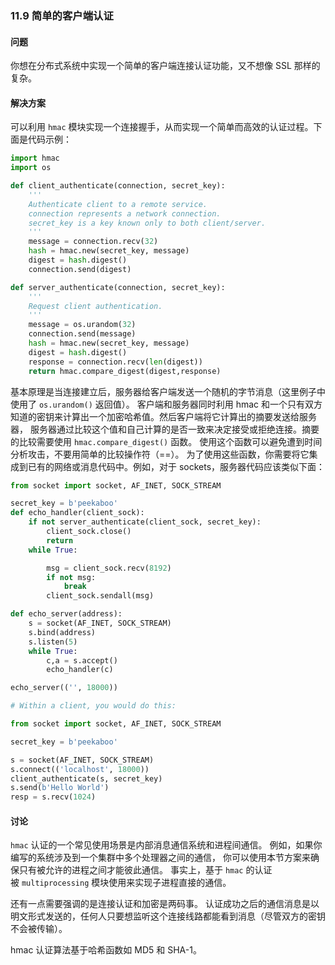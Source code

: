 ### 11.9 简单的客户端认证

#### 问题

你想在分布式系统中实现一个简单的客户端连接认证功能，又不想像 SSL 那样的复杂。

#### 解决方案

可以利用 `hmac` 模块实现一个连接握手，从而实现一个简单而高效的认证过程。下面是代码示例：

```python
import hmac
import os

def client_authenticate(connection, secret_key):
    '''
    Authenticate client to a remote service.
    connection represents a network connection.
    secret_key is a key known only to both client/server.
    '''
    message = connection.recv(32)
    hash = hmac.new(secret_key, message)
    digest = hash.digest()
    connection.send(digest)

def server_authenticate(connection, secret_key):
    '''
    Request client authentication.
    '''
    message = os.urandom(32)
    connection.send(message)
    hash = hmac.new(secret_key, message)
    digest = hash.digest()
    response = connection.recv(len(digest))
    return hmac.compare_digest(digest,response)
```

基本原理是当连接建立后，服务器给客户端发送一个随机的字节消息（这里例子中使用了 `os.urandom()` 返回值）。 客户端和服务器同时利用 hmac 和一个只有双方知道的密钥来计算出一个加密哈希值。然后客户端将它计算出的摘要发送给服务器， 服务器通过比较这个值和自己计算的是否一致来决定接受或拒绝连接。摘要的比较需要使用 `hmac.compare_digest()` 函数。 使用这个函数可以避免遭到时间分析攻击，不要用简单的比较操作符（==）。 为了使用这些函数，你需要将它集成到已有的网络或消息代码中。例如，对于 sockets，服务器代码应该类似下面：

```python
from socket import socket, AF_INET, SOCK_STREAM

secret_key = b'peekaboo'
def echo_handler(client_sock):
    if not server_authenticate(client_sock, secret_key):
        client_sock.close()
        return
    while True:

        msg = client_sock.recv(8192)
        if not msg:
            break
        client_sock.sendall(msg)

def echo_server(address):
    s = socket(AF_INET, SOCK_STREAM)
    s.bind(address)
    s.listen(5)
    while True:
        c,a = s.accept()
        echo_handler(c)

echo_server(('', 18000))

# Within a client, you would do this:

from socket import socket, AF_INET, SOCK_STREAM

secret_key = b'peekaboo'

s = socket(AF_INET, SOCK_STREAM)
s.connect(('localhost', 18000))
client_authenticate(s, secret_key)
s.send(b'Hello World')
resp = s.recv(1024)
```

#### 讨论

`hmac` 认证的一个常见使用场景是内部消息通信系统和进程间通信。 例如，如果你编写的系统涉及到一个集群中多个处理器之间的通信， 你可以使用本节方案来确保只有被允许的进程之间才能彼此通信。 事实上，基于 `hmac` 的认证被 `multiprocessing` 模块使用来实现子进程直接的通信。

还有一点需要强调的是连接认证和加密是两码事。 认证成功之后的通信消息是以明文形式发送的，任何人只要想监听这个连接线路都能看到消息（尽管双方的密钥不会被传输）。

hmac 认证算法基于哈希函数如 MD5 和 SHA-1。